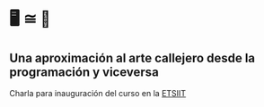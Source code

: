 # 🖥 ≅ 🎨
## Una aproximación al arte callejero desde la programación y viceversa

Charla para inauguración del curso en la [ETSIIT](http://etsiit.ugr.es)
